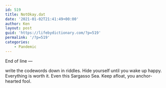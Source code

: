 ```yaml
---
id: 519
title: NotOkay.dat
date: '2021-01-02T21:41:49+00:00'
author: Ken
layout: post
guid: 'https://lifebydictionary.com/?p=519'
permalink: '/?p=519'
categories:
    - Pandemic
---
```


End of line —

write the codewords down in riddles. Hide yourself until you wake up happy. Everything is worth it. Even this Sargasso Sea. Keep afloat, you anchor-hearted fool.